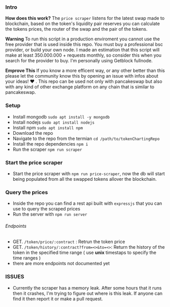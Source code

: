 ### Intro

**How does this work?** The `price scraper` listens for the latest swap made to blockchain, based on the token's liquidity pair reserves you can calculate the tokens prices, the router of the swap and the pair of the tokens.

**Warning** To run this script in a production enviroment you cannot use the free provider that is used inside this repo. You must buy a professional bsc provider, or build your own node. I made an estimation that this script will make at least 350.000.000 +  requests monthly, so consider this when you search for the provider to buy. I'm personally using Getblock fullnode.

**Emprove This** If you know a more efficent way, or any other better than this please let the community know this by opening an issue with infos about your ideas! :heart: . This repo can be used not only with pancakeswap but also with any kind of other exchange platform on any chain that is similar to pancakeswap.

### Setup

- Install mongodb `sudo apt install -y mongodb`
- Install nodejs `sudo apt install nodejs`
- Install npm `sudo apt install npm`
- Download the repo
- Navigate to the repo from the termian `cd /path/to/tokenChartingRepo`
- Install the repo dependencies `npm i`
- Run the scraper `npm run scraper`


### Start the price scraper

- Start the price scraper with `npm run price-scraper`, now the db will start being populated from all the swapped tokens allover the blockchain.

### Query the prices

- Inside the repo you can find a rest api built with `expressjs` that you can use to query the scraped prices  
- Run the server with `npm run server`

###### Endpoints


- GET. `/token/price/:contract` : Retrun the token price
- GET. `/token/history/:contract?from=<>&to=<>`: Return the history of the token in the specified time range ( use **unix** timestaps to specify the time ranges )
- there are more endpoints not documented yet


### ISSUES

- Currently the scraper has a memory leak. After some hours that it runs then it crashes, I'm trying to figure out where is this leak. If anyone can find it then report it or make a pull request.
